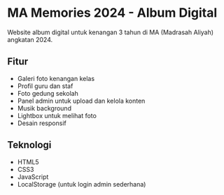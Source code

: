 # MA Memories 2024 - Album Digital

Website album digital untuk kenangan 3 tahun di MA (Madrasah Aliyah) angkatan 2024.

## Fitur

- Galeri foto kenangan kelas
- Profil guru dan staf
- Foto gedung sekolah
- Panel admin untuk upload dan kelola konten
- Musik background
- Lightbox untuk melihat foto
- Desain responsif

## Teknologi

- HTML5
- CSS3
- JavaScript
- LocalStorage (untuk login admin sederhana)

